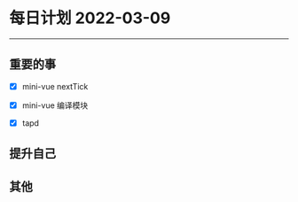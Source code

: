 #  每日计划 2022-03-09
---
## 重要的事
- [x]  mini-vue nextTick
- [x]  mini-vue 编译模块
- [x]  tapd



## 提升自己

  



## 其他








